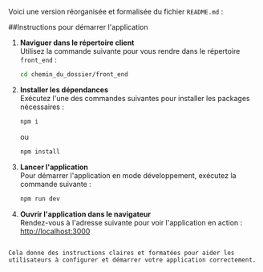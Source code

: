 Voici une version réorganisée et formalisée du fichier `README.md` :

##Instructions pour démarrer l'application

1. **Naviguer dans le répertoire client**  
   Utilisez la commande suivante pour vous rendre dans le répertoire `front_end` :
   ```bash
   cd chemin_du_dossier/front_end
   ```

2. **Installer les dépendances**  
   Exécutez l'une des commandes suivantes pour installer les packages nécessaires :
   ```bash
   npm i
   ```
   ou
   ```bash
   npm install
   ```

3. **Lancer l'application**  
   Pour démarrer l'application en mode développement, exécutez la commande suivante :
   ```bash
   npm run dev
   ```

4. **Ouvrir l'application dans le navigateur**  
   Rendez-vous à l'adresse suivante pour voir l'application en action :
   [http://localhost:3000](http://localhost:3000)
```

Cela donne des instructions claires et formatées pour aider les utilisateurs à configurer et démarrer votre application correctement.
